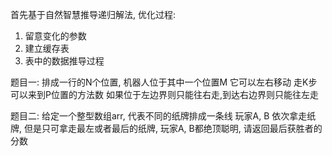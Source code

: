 

首先基于自然智慧推导递归解法, 
优化过程: 
1. 留意变化的参数 
2. 建立缓存表
3. 表中的数据推导过程


题目一: 
排成一行的N个位置, 
机器人位于其中一个位置M
它可以左右移动
走K步可以来到P位置的方法数
如果位于左边界则只能往右走,到达右边界则只能往左走

题目二: 
给定一个整型数组arr, 代表不同的纸牌排成一条线
玩家A, B 依次拿走纸牌, 但是只可拿走最左或者最后的纸牌, 
玩家A, B都绝顶聪明, 
请返回最后获胜者的分数